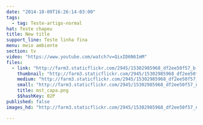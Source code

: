```yaml
---
date: "2014-10-09T16:26:14-03:00"
tags:
  - tag: Teste-artigo-normal
hat: Teste chapeu
title: New title
support_line: Teste linha fina
menu: meio ambiente
section: tv
video: "https://www.youtube.com/watch?v=QixID6N6ImM"
files:
  - link: "http://farm3.staticflickr.com/2945/15302985968_df2ee50f57_b.jpg"
    thumbnail: "http://farm3.staticflickr.com/2945/15302985968_df2ee50f57_t.jpg"
    medium: "http://farm3.staticflickr.com/2945/15302985968_df2ee50f57_z.jpg"
    small: "http://farm3.staticflickr.com/2945/15302985968_df2ee50f57_n.jpg"
    title: mst_capa.png
    $$hashKey: 02P
published: false
images_hd: "http://farm3.staticflickr.com/2945/15302985968_df2ee50f57_n.jpg"

---
```

